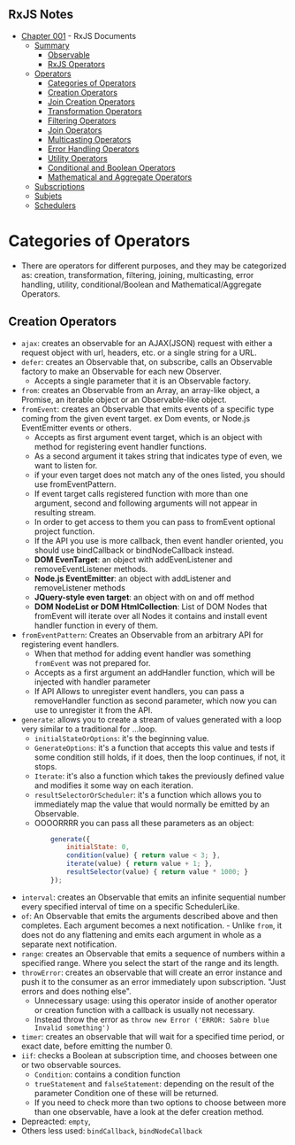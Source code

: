 ## RxJS Notes
- [Chapter 001](Documentation/README.md) - RxJS Documents
    - [Summary](Documentation/README.md) 
        - [Observable](Documentation/README.md#observable) 
        - [RxJS Operators](Documentation/README.md#rxjs-operators) 
    - [Operators](Documentation/Operators_001.md) 
        - [Categories of Operators](Documentation/Operators_001.md#categories-of-operators) 
        - [Creation Operators](Documentation/Operators_001.md#creation-operators) 
        - [Join Creation Operators](Documentation/Operators_002.md#join-creation-operators) 
        - [Transformation Operators](Documentation/Operators_003.md#transformation-operators) 
        - [Filtering Operators](Documentation/Operators_004.md#filtering-operators) 
        - [Join Operators](Documentation/Operators_005.md#join-operators) 
        - [Multicasting Operators](Documentation/Operators_005.md#multicasting-operators) 
        - [Error Handling Operators](Documentation/Operators_005.md#error-handling-operators) 
        - [Utility Operators](Documentation/Operators_006.md#utility-operators) 
        - [Conditional and Boolean Operators](Documentation/Operators_006.md#conditional-and-boolean-operators) 
        - [Mathematical and Aggregate Operators](Documentation/Operators_006.md#mathematical-and-aggregate-operators) 
    - [Subscriptions](Documentation/subscriptions_and_subjets.md#subscription) 
    - [Subjets](Documentation/subscriptions_and_subjets.md#subjects) 
    - [Schedulers](Documentation/subscriptions_and_subjets.md#schedulers) 
# Categories of Operators 
- There are operators for different purposes, and they may be categorized as: creation, transformation, filtering, joining, multicasting, error handling, utility, conditional/Boolean and Mathematical/Aggregate Operators. 

## Creation Operators 
- `ajax`: creates an observable for an AJAX(JSON) request with either a request object with url, headers, etc. or a single string for a URL. 
- `defer`: creates an Observable that, on subscribe, calls an Observable factory to make an Observable for each new Observer.  
    - Accepts a single parameter that it is an Observable factory. 
- `from`: creates an Observable from an Array, an array-like object, a Promise, an iterable object or an Observable-like object. 
- `fromEvent`: creates an Observable that emits events of a specific type coming from the given event target. ex Dom events, or Node.js EventEmitter events or others. 
    - Accepts as first argument event target, which is an object with method for registering event handler functions. 
    - As a second argument it takes string that indicates type of even, we want to listen for. 
    - if your even target does not match any of the ones listed, you should use fromEventPattern. 
    - If event target calls registered function with more than one argument, second and following arguments will not appear in resulting stream. 
    - In order to get access to them you can pass to fromEvent optional project function. 
    - If the API you use is more callback, then event handler oriented, you should use bindCallback or bindNodeCallback instead. 
    - **DOM EvenTarget**: an object with addEvenListener and removeEventListener methods. 
    - **Node.js EventEmitter**: an object with addListener and removeListener methods 
    - **JQuery-style even target**: an object with on and off method 
    - **DOM NodeList or DOM HtmlCollection**: List of DOM Nodes that fromEvent will iterate over all Nodes it contains and install event handler function in every of them. 
- `fromEventPattern`: Creates an Observable from an arbitrary API for registering event handlers. 
    - When that method for adding event handler was something `fromEvent` was not prepared for. 
    - Accepts as a first argument an addHandler function, which will be injected with handler parameter 
    - If API Allows to unregister event handlers, you can pass a removeHandler function as second parameter, which now you can use to unregister it from the API. 
- `generate`: allows you to create a stream of values generated with a loop very similar to a traditional for ...loop. 
    - `initialStateOrOptions`: it's the beginning value. 
    - `GenerateOptions`: it's a function that accepts this value and tests if some condition still holds, if it does, then the loop continues, if not, it stops. 
    - `Iterate`: it's also a function which takes the previously defined value and modifies it some way on each iteration. 
    - `resultSelectorOrScheduler`: it's a function which allows you to immediately map the value that would normally be emitted by an Observable. 
    - OOOORRRR you can pass all these parameters as an object:  
        ```javascript 
            generate({ 
                initialState: 0, 
                condition(value) { return value < 3; }, 
                iterate(value) { return value + 1; }, 
                resultSelector(value) { return value * 1000; } 
            }); 
        ``` 
- `interval`: creates an Observable that emits an infinite sequential number every specified interval of time on a specific SchedulerLike. 
- `of`: An Observable that emits the arguments described above and then completes. Each argument becomes a next notification.     - Unlike `from`, it does not do any flattening and emits each argument in whole as a separate next notification. 
- `range`: creates an Observable that emits a sequence of numbers within a specified range. Where you select the start of the range and its length. 
- `throwError`: creates an observable that will create an error instance and push it to the consumer as an error immediately upon subscription. "Just errors and does nothing else". 
    - Unnecessary usage: using this operator inside of another operator or creation function with a callback is usually not necessary. 
    - Instead throw the error as `throw new Error ('ERROR: Sabre blue Invalid something')` 
- `timer`: creates an observable that will wait for a specified time period, or exact date, before emitting the number 0. 
- `iif`: checks a Boolean at subscription time, and chooses between one or two observable sources. 
    - `Condition`: contains a condition function  
    - `trueStatement` and `falseStatement`: depending on the result of the parameter Condition one of these will be returned.
    - If you need to check more than two options to choose between more than one observable, have a look at the defer creation method. 
- Depreacted: `empty`,  
- Others less used: `bindCallback`, `bindNodeCallback` 

